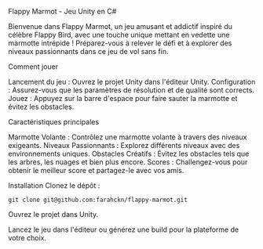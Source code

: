 Flappy Marmot - Jeu Unity en C#

Bienvenue dans Flappy Marmot, un jeu amusant et addictif inspiré du célèbre Flappy Bird, avec une touche unique mettant en vedette une marmotte intrépide ! Préparez-vous à relever le défi et à explorer des niveaux passionnants dans ce jeu de vol sans fin.

Comment jouer

 Lancement du jeu : Ouvrez le projet Unity dans l'éditeur Unity.
    Configuration : Assurez-vous que les paramètres de résolution et de qualité sont corrects.
    Jouez : Appuyez sur la barre d'espace pour faire sauter la marmotte et évitez les obstacles.


Caractéristiques principales

 Marmotte Volante : Contrôlez une marmotte volante à travers des niveaux exigeants.
    Niveaux Passionnants : Explorez différents niveaux avec des environnements uniques.
    Obstacles Créatifs : Évitez les obstacles tels que les arbres, les nuages et bien plus encore.
    Scores : Challengez-vous pour obtenir le meilleur score et partagez-le avec vos amis.



Installation
    Clonez le dépôt :

    git clone git@github.com:farahckn/flappy-marmot.git


Ouvrez le projet dans Unity.

Lancez le jeu dans l'éditeur ou générez une build pour la plateforme de votre choix.
